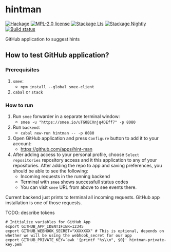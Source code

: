 # hintman

[![Hackage](https://img.shields.io/hackage/v/hintman.svg)](https://hackage.haskell.org/package/hintman)
[![MPL-2.0 license](https://img.shields.io/badge/license-MPL--2.0-blue.svg)](LICENSE)
[![Stackage Lts](http://stackage.org/package/hintman/badge/lts)](http://stackage.org/lts/package/hintman)
[![Stackage Nightly](http://stackage.org/package/hintman/badge/nightly)](http://stackage.org/nightly/package/hintman)
[![Build status](https://secure.travis-ci.org/kowainik/hintman.svg)](https://travis-ci.org/kowainik/hintman)

GitHub application to suggest hints


## How to test GitHub application?

### Prerequisites

1. `smee`:
   + `npm install --global smee-client`
2. `cabal` or `stack`

### How to run

1. Run `smee` forwarder in a separate terminal window:
    + `smee -u "https://smee.io/uTG0BCXnjq4DEff7" -p 8080`
2. Run `backend`:
    + `cabal new-run hintman -- -p 8080`
3. Open GitHub application and press `Configure` button to add it to your account:
    + https://github.com/apps/hint-man
4. After adding access to your personal profile, choose `Select repositories`
   repository access and it this application to any of your repositories. After
   adding the repo to app and saving preferences, you should be able to see the
   following:
   + Incoming requests in the running backend
   + Terminal with `smee` shows successfull status codes
   + You can visit `smee` URL from above to see events there.

Current backend just prints to terminal all incoming requests. GitHub app
installation is one of those requests.

TODO: describe tokens

```
# Initialize variables for GitHub App
export GITHUB_APP_IDENTIFIER=12345
export GITHUB_WEBHOOK_SECRET="XXXXXXX" # This is optional, depends on whether we will be using the webhook_secret for our app
export GITHUB_PRIVATE_KEY=`awk '{printf "%s\\n", $0}' hintman-private-key.pem`
```

